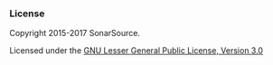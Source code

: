 ### License

Copyright 2015-2017 SonarSource.

Licensed under the [GNU Lesser General Public License, Version 3.0](http://www.gnu.org/licenses/lgpl.txt)